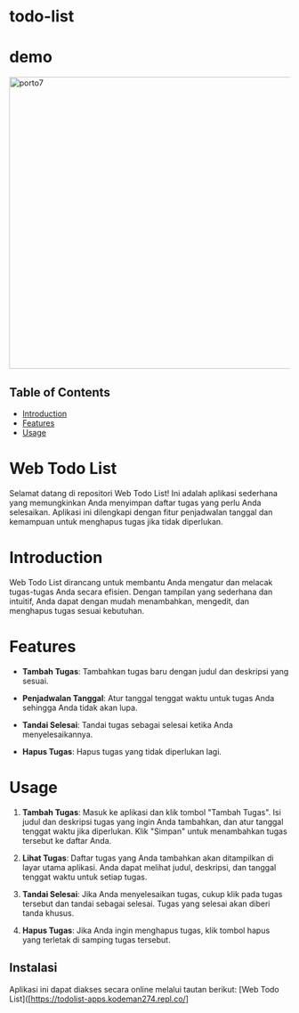 # todo-list
# demo
<img width="524" alt="porto7" src="https://github.com/kodeman274/todo-list/assets/99820483/69b42eab-39ea-4588-a773-154a89205f63">



## Table of Contents

- [Introduction](#Introduction)
- [Features](#Features)
- [Usage](#Usage)


# Web Todo List

Selamat datang di repositori Web Todo List! Ini adalah aplikasi sederhana yang memungkinkan Anda menyimpan daftar tugas yang perlu Anda selesaikan. Aplikasi ini dilengkapi dengan fitur penjadwalan tanggal dan kemampuan untuk menghapus tugas jika tidak diperlukan.

# Introduction

Web Todo List dirancang untuk membantu Anda mengatur dan melacak tugas-tugas Anda secara efisien. Dengan tampilan yang sederhana dan intuitif, Anda dapat dengan mudah menambahkan, mengedit, dan menghapus tugas sesuai kebutuhan.

# Features

- **Tambah Tugas**: Tambahkan tugas baru dengan judul dan deskripsi yang sesuai.

- **Penjadwalan Tanggal**: Atur tanggal tenggat waktu untuk tugas Anda sehingga Anda tidak akan lupa.

- **Tandai Selesai**: Tandai tugas sebagai selesai ketika Anda menyelesaikannya.

- **Hapus Tugas**: Hapus tugas yang tidak diperlukan lagi.

# Usage

1. **Tambah Tugas**: Masuk ke aplikasi dan klik tombol "Tambah Tugas". Isi judul dan deskripsi tugas yang ingin Anda tambahkan, dan atur tanggal tenggat waktu jika diperlukan. Klik "Simpan" untuk menambahkan tugas tersebut ke daftar Anda.

2. **Lihat Tugas**: Daftar tugas yang Anda tambahkan akan ditampilkan di layar utama aplikasi. Anda dapat melihat judul, deskripsi, dan tanggal tenggat waktu untuk setiap tugas.

3. **Tandai Selesai**: Jika Anda menyelesaikan tugas, cukup klik pada tugas tersebut dan tandai sebagai selesai. Tugas yang selesai akan diberi tanda khusus.

4. **Hapus Tugas**: Jika Anda ingin menghapus tugas, klik tombol hapus yang terletak di samping tugas tersebut.

## Instalasi

Aplikasi ini dapat diakses secara online melalui tautan berikut: [Web Todo List]([https://todolist-apps.kodeman274.repl.co/]



